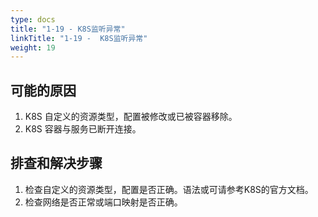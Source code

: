 ```yaml
---
type: docs
title: "1-19 - K8S监听异常"
linkTitle: "1-19 -  K8S监听异常"
weight: 19
---
```


## 可能的原因

1. K8S 自定义的资源类型，配置被修改或已被容器移除。
2. K8S 容器与服务已断开连接。

## 排查和解决步骤

1. 检查自定义的资源类型，配置是否正确。语法或可请参考K8S的官方文档。
2. 检查网络是否正常或端口映射是否正确。

<p style="margin-top: 3rem;"> </p>

